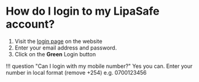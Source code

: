 # How do I login to my LipaSafe account?

1. Visit the [login page](https://lipasafe.com/login) on the website
2. Enter your email address and password.
3. Click on the **Green** Login button

!!! question "Can I login with my mobile number?"
    Yes you can. Enter your number in local format (remove +254) e.g. 0700123456